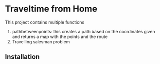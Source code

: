 # Traveltime from Home

This project contains multiple functions

1. pathbetweenpoints: this creates a path based on the coordinates given and returns a map with the points and the route
2. Travelling salesman problem

## Installation
